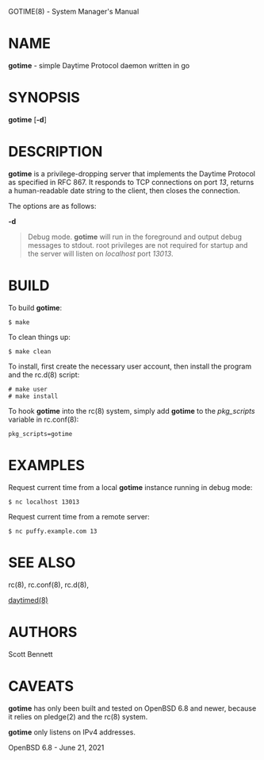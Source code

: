 GOTIME(8) - System Manager's Manual

# NAME

**gotime** - simple Daytime Protocol daemon written in go

# SYNOPSIS

**gotime**
\[**-d**]

# DESCRIPTION

**gotime**
is a privilege-dropping server that implements the Daytime Protocol as specified in
RFC 867.
It responds to TCP connections on port
*13*,
returns a human-readable date string to the client,
then closes the connection.

The options are as follows:

**-d**

> Debug mode.
> **gotime**
> will run in the foreground and output debug messages to stdout.
> root privileges are not required for startup and the server will listen on
> *localhost*
> port
> *13013*.

# BUILD

To build
**gotime**:

	$ make

To clean things up:

	$ make clean

To install, first create the necessary user account,
then install the program and the
rc.d(8)
script:

	# make user
	# make install

To hook
**gotime**
into the
rc(8)
system, simply add
**gotime**
to the
*pkg\_scripts*
variable in
rc.conf(8):

	pkg_scripts=gotime

# EXAMPLES

Request current time from a local
**gotime**
instance running in debug mode:

	$ nc localhost 13013

Request current time from a remote server:

	$ nc puffy.example.com 13

# SEE ALSO

rc(8),
rc.conf(8),
rc.d(8),

[daytimed(8)](https://github.com/sbennett1990/daytimed)

# AUTHORS

Scott Bennett

# CAVEATS

**gotime**
has only been built and tested on
OpenBSD 6.8
and newer, because it relies on
pledge(2)
and the
rc(8)
system.

**gotime**
only listens on IPv4 addresses.

OpenBSD 6.8 - June 21, 2021
